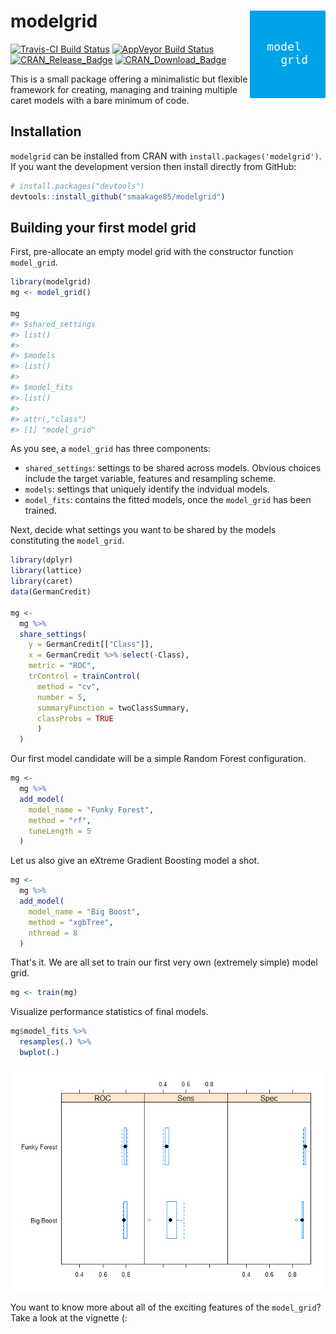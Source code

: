 
<!-- README.md is generated from README.Rmd. Please edit that file -->
modelgrid <img src="man/figures/mglogo.png" align="right" />
============================================================

[![Travis-CI Build Status](https://travis-ci.org/smaakage85/modelgrid.svg?branch=master)](https://travis-ci.org/smaakage85/modelgrid) [![AppVeyor Build Status](https://ci.appveyor.com/api/projects/status/github/smaakage85/modelgrid?branch=master&svg=true)](https://ci.appveyor.com/project/smaakage85/modelgrid)
[![CRAN\_Release\_Badge](http://www.r-pkg.org/badges/version-ago/modelgrid)](https://CRAN.R-project.org/package=modelgrid) [![CRAN\_Download\_Badge](http://cranlogs.r-pkg.org/badges/modelgrid)](https://CRAN.R-project.org/package=modelgrid)

This is a small package offering a minimalistic but flexible framework for creating, managing and training multiple caret models with a bare minimum of code.

Installation
------------

`modelgrid` can be installed from CRAN with `install.packages('modelgrid')`. If you want the development version then install directly from GitHub:

``` r
# install.packages("devtools")
devtools::install_github("smaakage85/modelgrid")
```

Building your first model grid
------------------------------

First, pre-allocate an empty model grid with the constructor function `model_grid`.

``` r
library(modelgrid)
mg <- model_grid()

mg
#> $shared_settings
#> list()
#> 
#> $models
#> list()
#> 
#> $model_fits
#> list()
#> 
#> attr(,"class")
#> [1] "model_grid"
```

As you see, a `model_grid` has three components:

-   `shared_settings`: settings to be shared across models. Obvious choices include the target variable, features and resampling scheme.
-   `models`: settings that uniquely identify the indvidual models.
-   `model_fits`: contains the fitted models, once the `model_grid` has been trained.

Next, decide what settings you want to be shared by the models constituting the `model_grid`.

``` r
library(dplyr)
library(lattice)
library(caret)
data(GermanCredit)

mg <-
  mg %>%
  share_settings(
    y = GermanCredit[["Class"]],
    x = GermanCredit %>% select(-Class),
    metric = "ROC",
    trControl = trainControl(
      method = "cv",
      number = 5,
      summaryFunction = twoClassSummary,
      classProbs = TRUE
      )
  )
```

Our first model candidate will be a simple Random Forest configuration.

``` r
mg <-
  mg %>%
  add_model(
    model_name = "Funky Forest",
    method = "rf",
    tuneLength = 5
  )
```

Let us also give an eXtreme Gradient Boosting model a shot.

``` r
mg <-
  mg %>%
  add_model(
    model_name = "Big Boost",
    method = "xgbTree",
    nthread = 8
  )
```

That's it. We are all set to train our first very own (extremely simple) model grid.

``` r
mg <- train(mg)
```

Visualize performance statistics of final models.

``` r
mg$model_fits %>%
  resamples(.) %>%
  bwplot(.)
```

![](man/figures/README-performance_bwplot-1.png)

You want to know more about all of the exciting features of the `model_grid`? Take a look at the vignette (:
